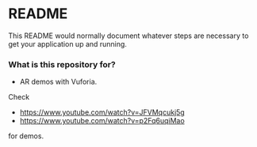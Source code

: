 # README #

This README would normally document whatever steps are necessary to get your application up and running.

### What is this repository for? ###

* AR demos with Vuforia.

Check 
 * https://www.youtube.com/watch?v=JFVMqcukj5g
 * https://www.youtube.com/watch?v=p2Fq6uqiMao

for demos.